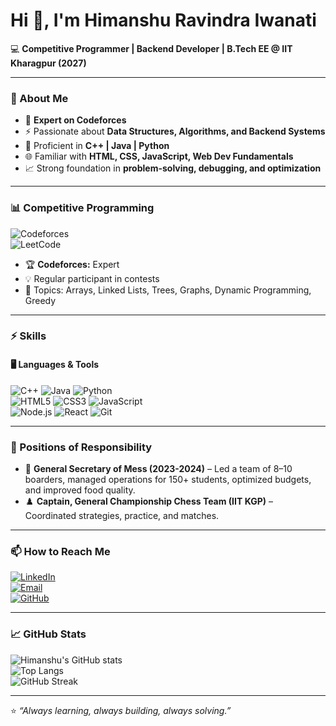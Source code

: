 # Hi 👋, I'm Himanshu Ravindra Iwanati  

💻 **Competitive Programmer | Backend Developer | B.Tech EE @ IIT Kharagpur (2027)**  

---

### 🚀 About Me  
- 🎯 **Expert on Codeforces**  
- ⚡ Passionate about **Data Structures, Algorithms, and Backend Systems**  
- 🔧 Proficient in **C++ | Java | Python**  
- 🌐 Familiar with **HTML, CSS, JavaScript, Web Dev Fundamentals**  
- 📈 Strong foundation in **problem-solving, debugging, and optimization**  

---

### 📊 Competitive Programming  
![Codeforces](https://img.shields.io/badge/Codeforces-Expert-orange?logo=codeforces)  
![LeetCode](https://img.shields.io/badge/LeetCode-200%2B%20Problems-yellow?logo=leetcode)  

- 🏆 **Codeforces:** Expert  
- 💡 Regular participant in contests  
- 🔑 Topics: Arrays, Linked Lists, Trees, Graphs, Dynamic Programming, Greedy  

---

### ⚡ Skills  
#### 🖥️ Languages & Tools  
![C++](https://img.shields.io/badge/C++-00599C?logo=c%2B%2B&logoColor=white)
![Java](https://img.shields.io/badge/Java-007396?logo=java&logoColor=white)
![Python](https://img.shields.io/badge/Python-3776AB?logo=python&logoColor=white)  
![HTML5](https://img.shields.io/badge/HTML5-E34F26?logo=html5&logoColor=white)
![CSS3](https://img.shields.io/badge/CSS3-1572B6?logo=css3&logoColor=white)
![JavaScript](https://img.shields.io/badge/JavaScript-F7DF1E?logo=javascript&logoColor=black)  
![Node.js](https://img.shields.io/badge/Node.js-43853D?logo=node.js&logoColor=white)
![React](https://img.shields.io/badge/React-20232A?logo=react&logoColor=61DAFB)
![Git](https://img.shields.io/badge/Git-F05032?logo=git&logoColor=white)

---

### 🏅 Positions of Responsibility  
- 🥘 **General Secretary of Mess (2023-2024)** – Led a team of 8–10 boarders, managed operations for 150+ students, optimized budgets, and improved food quality.  
- ♟️ **Captain, General Championship Chess Team (IIT KGP)** – Coordinated strategies, practice, and matches.  

---

### 📫 How to Reach Me  
[![LinkedIn](https://img.shields.io/badge/LinkedIn-blue?logo=linkedin&logoColor=white)](https://www.linkedin.com/in/himanshu-iwanati-87459b282/)  
[![Email](https://img.shields.io/badge/Email-D14836?logo=gmail&logoColor=white)](mailto:work.himanshu.r.v@gmail.com)  
[![GitHub](https://img.shields.io/badge/GitHub-100000?logo=github&logoColor=white)](https://github.com/hihry)  

---

### 📈 GitHub Stats  
![Himanshu's GitHub stats](https://github-readme-stats.vercel.app/api?username=hihry&show_icons=true&theme=tokyonight)  
![Top Langs](https://github-readme-stats.vercel.app/api/top-langs/?username=hihry&layout=compact&theme=tokyonight)  
![GitHub Streak](https://streak-stats.demolab.com?user=hihry&theme=tokyonight)  

---

⭐️ *“Always learning, always building, always solving.”*  


